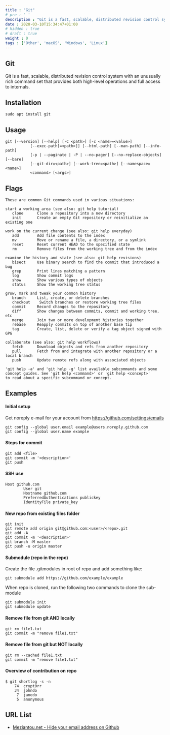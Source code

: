 ```yaml
---
title : "Git"
# pre : ' '
description : "Git is a fast, scalable, distributed revision control system with an unusually rich command set that provides both high-level operations and full access to internals."
date : 2020-03-10T15:34:47+01:00
# hidden : true
# draft : true
weight : 0
tags : ['Other', 'macOS', 'Windows', 'Linux']
---
```


## Git

Git is a fast, scalable, distributed revision control system with an unusually rich command set that provides both high-level operations and full access to internals.

## Installation

```plain
sudo apt install git
```

## Usage

```plain
git [--version] [--help] [-C <path>] [-c <name>=<value>]
           [--exec-path[=<path>]] [--html-path] [--man-path] [--info-path]
           [-p | --paginate | -P | --no-pager] [--no-replace-objects] [--bare]
           [--git-dir=<path>] [--work-tree=<path>] [--namespace=<name>]
           <command> [<args>]
```

## Flags

```plain
These are common Git commands used in various situations:

start a working area (see also: git help tutorial)
   clone      Clone a repository into a new directory
   init       Create an empty Git repository or reinitialize an existing one

work on the current change (see also: git help everyday)
   add        Add file contents to the index
   mv         Move or rename a file, a directory, or a symlink
   reset      Reset current HEAD to the specified state
   rm         Remove files from the working tree and from the index

examine the history and state (see also: git help revisions)
   bisect     Use binary search to find the commit that introduced a bug
   grep       Print lines matching a pattern
   log        Show commit logs
   show       Show various types of objects
   status     Show the working tree status

grow, mark and tweak your common history
   branch     List, create, or delete branches
   checkout    Switch branches or restore working tree files
   commit     Record changes to the repository
   diff       Show changes between commits, commit and working tree, etc
   merge      Join two or more development histories together
   rebase     Reapply commits on top of another base tip
   tag        Create, list, delete or verify a tag object signed with GPG

collaborate (see also: git help workflows)
   fetch      Download objects and refs from another repository
   pull       Fetch from and integrate with another repository or a local branch
   push       Update remote refs along with associated objects

'git help -a' and 'git help -g' list available subcommands and some
concept guides. See 'git help <command>' or 'git help <concept>'
to read about a specific subcommand or concept.
```

## Examples

#### Initial setup

Get noreply e-mail for your account from <https://github.com/settings/emails>

```plain
git config --global user.email example@users.noreply.github.com
git config --global user.name example
```

#### Steps for commit

```plain
git add <file>
git commit -m '<description>'
git push
```

#### SSH use

```plain
Host github.com
        User git
        Hostname github.com
        PreferredAuthentications publickey
        IdentityFile private_key
```

#### New repo from existing files folder

```plain
git init
git remote add origin git@github.com:<user>/<repo>.git
git add -A
git commit -m '<description>'
git branch -M master
git push -u origin master
```

#### Submodule (repo in the repo)

Create the file .gitmodules in root of repo and add something like:

```plain
git submodule add https://github.com/example/example
```

When repo is cloned, run the following two commands to clone the sub-module

```plain
git submodule init
git submodule update
```

#### Remove file from git AND locally

```plain
git rm file1.txt
git commit -m "remove file1.txt"
```

#### Remove file from git but NOT locally

```plain
git rm --cached file1.txt
git commit -m "remove file1.txt"
```

#### Overview of contribution on repo

```plain
$ git shortlog -s -n
    74  crypt0rr
    34  johndo
     7  janedo
     5  anonymous
```

## URL List

* [Meziantou.net - Hide your email address on Github](https://www.meziantou.net/2018/04/23/hide-your-email-address-on-github)
